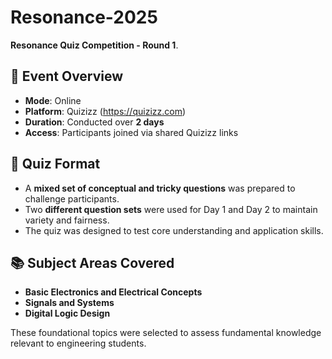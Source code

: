 # Resonance-2025
**Resonance Quiz Competition - Round 1**.

## 📅 Event Overview

- **Mode**: Online  
- **Platform**: Quizizz (https://quizizz.com)  
- **Duration**: Conducted over **2 days**  
- **Access**: Participants joined via shared Quizizz links

## 🧠 Quiz Format

- A **mixed set of conceptual and tricky questions** was prepared to challenge participants.
- Two **different question sets** were used for Day 1 and Day 2 to maintain variety and fairness.
- The quiz was designed to test core understanding and application skills.

## 📚 Subject Areas Covered

- **Basic Electronics and Electrical Concepts**
- **Signals and Systems**
- **Digital Logic Design**

These foundational topics were selected to assess fundamental knowledge relevant to engineering students.

